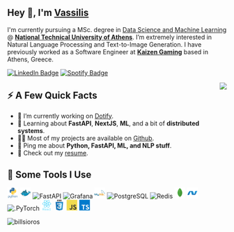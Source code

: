 <h2>Hey 👋, I'm <a href="https://www.linkedin.com/in/vasileios-sioros/">Vassilis</a></h2>
<p>I'm currently pursuing a MSc. degree in <a href="https://dsml.ece.ntua.gr/">Data Science and Machine Learning</a> @ <strong><a href="https://github.com/ntua">National Technical University of Athens</a></strong>. I’m extremely interested in Natural Language Processing and Text-to-Image Generation. I have previously worked as a Software Engineer at <strong><a href="https://github.com/StoiximanServices">Kaizen Gaming</a></strong> based in Athens, Greece. </p>
<p><a href="https://www.linkedin.com/in/vasileios-sioros/"><img src="https://img.shields.io/badge/LinkedIn-0077B5?style=for-the-badge&logo=linkedin&logoColor=white" alt="LinkedIn Badge"></a> <a href="https://open.spotify.com/user/21odjurdoeeewkibivqu6d6wi"><img src="https://img.shields.io/badge/Spotify-1ED760?&style=for-the-badge&logo=spotify&logoColor=white" alt="Spotify Badge"></a></p>
<img align="right" src="https://media1.giphy.com/media/13HgwGsXF0aiGY/giphy.gif" />
<h2>⚡️ A Few Quick Facts</h2>
<ul>
<li>🔭 I’m currently working on <a href="https://github.com/the-dotify-project/dotify">Dotify</a>.</li>
<li>🧐 Learning about <strong>FastAPI</strong>, <strong>NextJS</strong>, <strong>ML</strong>, and a bit of <strong>distributed systems</strong>.</li>
<li>👨‍💻 Most of my projects are available on <a href="https://github.com/billsioros">Github</a>.</li>
<li>💬 Ping me about <strong>Python, FastAPI, ML, and NLP stuff</strong>.</li>
<li>📙 Check out my <a href="https://www.linkedin.com/in/vasileios-sioros/overlay/1635503282064/single-media-viewer/?profileId=ACoAACoGfP0BLlUSc-EZFLGz-STknzi8va8pwRE">resume</a>.</li>
</ul>
<h2>🚀 Some Tools I Use</h2>
<p align="left">
<img src="https://raw.githubusercontent.com/devicons/devicon/master/icons/python/python-original-wordmark.svg" alt="Python" width="25" height="25" />
<img src="https://raw.githubusercontent.com/devicons/devicon/master/icons/docker/docker-original.svg" alt="Docker" width="25" height="25" />
<img src="https://cdn.jsdelivr.net/gh/devicons/devicon/icons/fastapi/fastapi-original.svg" alt="FastAPI" width="25" height="25" />
<img src="https://cdn.jsdelivr.net/gh/devicons/devicon/icons/grafana/grafana-original.svg" alt="Grafana" width="25" height="25" />
<img src="https://raw.githubusercontent.com/devicons/devicon/master/icons/mysql/mysql-original-wordmark.svg" alt="mysql" width="25" height="25" />
<img src="https://cdn.jsdelivr.net/gh/devicons/devicon/icons/postgresql/postgresql-original.svg" alt="PostgreSQL" width="25" height="25" />
<img src="https://cdn.jsdelivr.net/gh/devicons/devicon/icons/redis/redis-original.svg" / alt="Redis" width="25" height="25" />
<img src="https://raw.githubusercontent.com/devicons/devicon/master/icons/mongodb/mongodb-original.svg" alt="mongodb" width="25" height="25" />
<img src="https://raw.githubusercontent.com/devicons/devicon/master/icons/dot-net/dot-net-original.svg" alt=".NET" width="25" height="25" />
<img src="https://cdn.jsdelivr.net/gh/devicons/devicon/icons/pytorch/pytorch-original.svg" alt=".PyTorch" width="25" height="25" />
<img src="https://raw.githubusercontent.com/devicons/devicon/master/icons/react/react-original-wordmark.svg" alt="react" width="25" height="25" />
<img src="https://raw.githubusercontent.com/devicons/devicon/master/icons/css3/css3-original-wordmark.svg" alt="css3" width="25" height="25" />
<img src="https://raw.githubusercontent.com/devicons/devicon/master/icons/javascript/javascript-original.svg" alt="javascript" width="25" height="25" />
<img src="https://raw.githubusercontent.com/devicons/devicon/master/icons/typescript/typescript-original.svg" alt="typescript" width="25" height="25" />
</p>
<img src="https://github-readme-stats.vercel.app/api?username=billsioros&show_icons=true&count_private=true" alt="billsioros" />
